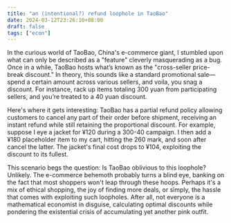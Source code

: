 ```yaml
---
title: "an (intentional?) refund loophole in TaoBao"
date: 2024-03-12T23:26:10+08:00
draft: false
tags: ["econ"]
---
```


In the curious world of TaoBao, China's e-commerce giant, I stumbled upon what can only be described as a "feature" cleverly masquerading as a bug. Once in a while, TaoBao hosts what’s known as the "cross-seller price-break discount." In theory, this sounds like a standard promotional sale—spend a certain amount across various sellers, and voila, you snag a discount. For instance, rack up items totaling 300 yuan from participating sellers, and you’re treated to a 40 yuan discount.

Here's where it gets interesting: TaoBao has a partial refund policy allowing customers to cancel any part of their order before shipment, receiving an instant refund while still retaining the proportional discount. For example, suppose I eye a jacket for ¥120 during a 300-40 campaign. I then add a ¥180 placeholder item to my cart, hitting the 260 mark, and soon after cancel the latter. The jacket's final cost drops to ¥104, exploiting the discount to its fullest.

This scenario begs the question: Is TaoBao oblivious to this loophole? Unlikely. The e-commerce behemoth probably turns a blind eye, banking on the fact that most shoppers won't leap through these hoops. Perhaps it's a mix of ethical shopping, the joy of finding more deals, or simply, the hassle that comes with exploiting such loopholes. After all, not everyone is a mathematical economist in disguise, calculating optimal discounts while pondering the existential crisis of accumulating yet another pink outfit.
